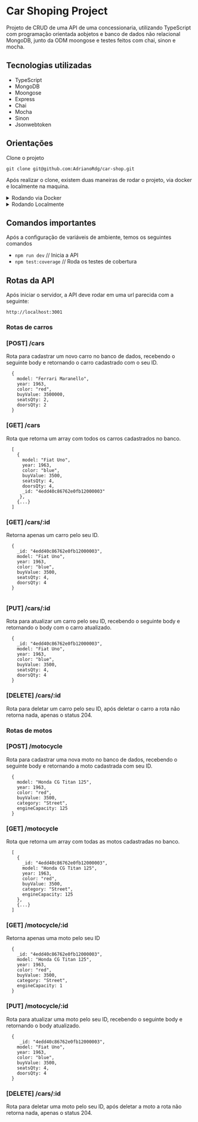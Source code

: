 # Car Shoping Project

Projeto de CRUD de uma API de uma concessionaria, utilizando TypeScript com programação orientada aobjetos e banco de dados não relacional MongoDB, junto da ODM moongose e testes feitos com chai, sinon e mocha.

## Tecnologias utilizadas

- TypeScript
- MongoDB
- Moongose
- Express
- Chai
- Mocha
- Sinon
- Jsonwebtoken

## Orientações

Clone o projeto

```
git clone git@github.com:AdrianoRdg/car-shop.git

```

Após realizar o clone, existem duas maneiras de rodar o projeto, via docker e localmente na maquina.

<details close>
    <summary>Rodando via Docker</summary>
    <br>
    
1. Suba o container

    `docker-compose up -d --build`

2. Abra o terminal do container

    `docker exec -it blogs_api bash`

3. Instale as dependências

    `npm install` 
    
</details>

<details close>
    <summary>Rodando Localmente</summary>
    <br>
    
1. Instale as dependências

    `npm install`
  
</details>


## Comandos importantes

Após a configuração de variáveis de ambiente, temos os seguintes comandos

- `npm run dev` // Inicia a API
- `npm test:coverage` // Roda os testes de cobertura

## Rotas da API

Após iniciar o servidor, a API deve rodar em uma url parecida com a seguinte: 

    http://localhost:3001


### Rotas de carros

### [POST] /cars

Rota para cadastrar um novo carro no banco de dados, recebendo o seguinte body e retornando o carro cadastrado com o seu ID.

```
  {
    model: "Ferrari Maranello",
    year: 1963,
    color: "red",
    buyValue: 3500000,
    seatsQty: 2,
    doorsQty: 2
  }
```

### [GET] /cars

Rota que retorna um array com todos os carros cadastrados no banco.

```
  [
    {
      model: "Fiat Uno",
      year: 1963,
      color: "blue",
      buyValue: 3500,
      seatsQty: 4,
      doorsQty: 4,
      _id: "4edd40c86762e0fb12000003"
     },
    {...}
  ]
```

### [GET] /cars/:id

Retorna apenas um carro pelo seu ID.

```
  {
    _id: "4edd40c86762e0fb12000003",
    model: "Fiat Uno",
    year: 1963,
    color: "blue",
    buyValue: 3500,
    seatsQty: 4,
    doorsQty: 4
  }
 
```

### [PUT] /cars/:id

Rota para atualizar um carro pelo seu ID, recebendo o seguinte body e retornando o body com o carro atualizado.

```
  {
    _id: "4edd40c86762e0fb12000003",
    model: "Fiat Uno",
    year: 1963,
    color: "blue",
    buyValue: 3500,
    seatsQty: 4,
    doorsQty: 4
  }
```

### [DELETE] /cars/:id

Rota para deletar um carro pelo seu ID, após deletar o carro a rota não retorna nada, apenas o status 204.

### Rotas de motos

### [POST] /motocycle

Rota para cadastrar uma nova moto no banco de dados, recebendo o seguinte body e retornando a moto cadastrada com seu ID.

```
  {
    model: "Honda CG Titan 125",
    year: 1963,
    color: "red",
    buyValue: 3500,
    category: "Street",
    engineCapacity: 125
  }
```

### [GET] /motocycle

Rota que retorna um array com todas as motos cadastradas no banco.

```
  [
    {
      _id: "4edd40c86762e0fb12000003",
      model: "Honda CG Titan 125",
      year: 1963,
      color: "red",
      buyValue: 3500,
      category: "Street",
      engineCapacity: 125
    },
    {...}
  ]
```

### [GET] /motocycle/:id

Retorna apenas uma moto pelo seu ID

```
  {
    _id: "4edd40c86762e0fb12000003",
    model: "Honda CG Titan 125",
    year: 1963,
    color: "red",
    buyValue: 3500,
    category: "Street",
    engineCapacity: 1
  }  
```

### [PUT] /motocycle/:id

Rota para atualizar uma moto pelo seu ID, recebendo o seguinte body e retornando o body atualizado.

```
  {
     _id: "4edd40c86762e0fb12000003",
    model: "Fiat Uno",
    year: 1963,
    color: "blue",
    buyValue: 3500,
    seatsQty: 4,
    doorsQty: 4
  }
```

### [DELETE] /cars/:id

Rota para deletar uma moto pelo seu ID, após deletar a moto a rota não retorna nada, apenas o status 204.
